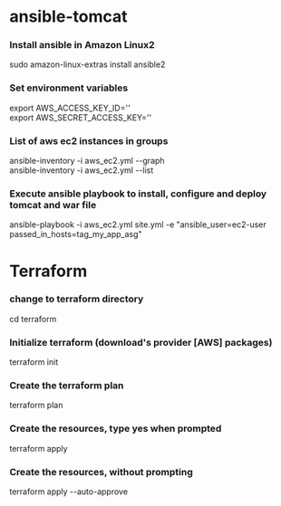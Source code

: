 # ansible-tomcat

### Install ansible in Amazon Linux2
  sudo amazon-linux-extras install ansible2

### Set environment variables
  export AWS_ACCESS_KEY_ID='<AWS ACCESS KEY>' </br>
  export AWS_SECRET_ACCESS_KEY='<AWS SECRET ACCESS KEY>'

### List of aws ec2 instances in groups
  ansible-inventory -i aws_ec2.yml --graph </br>
  ansible-inventory -i aws_ec2.yml --list

### Execute ansible playbook to install, configure and deploy tomcat and war file 
  ansible-playbook -i aws_ec2.yml site.yml -e "ansible_user=ec2-user passed_in_hosts=tag_my_app_asg"
  
# Terraform

### change to terraform directory
cd terraform

### Initialize terraform (download's provider [AWS] packages)
terraform init
 
### Create the terraform plan
terraform plan
 
### Create the resources, type yes when prompted
terraform apply

### Create the resources, without prompting
terraform apply --auto-approve
